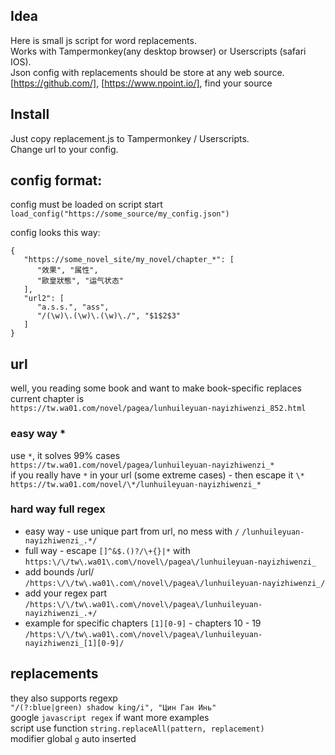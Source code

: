 ## Idea
Here is small js script for word replacements.<br />
Works with Tampermonkey(any desktop browser) or Userscripts (safari IOS).<br />
Json config with replacements should be store at any web source.<br />
[https://github.com/], [https://www.npoint.io/], find your source<br />

## Install
Just copy replacement.js to Tampermonkey / Userscripts.<br />
Change url to your config.<br />

## config format:
config must be loaded on script start<br />
`load_config("https://some_source/my_config.json")`

config looks this way:<br />
```
{
   "https://some_novel_site/my_novel/chapter_*": [
      "效果", "属性",
      "歐皇狀態", "运气状态"
   ],
   "url2": [
      "a.s.s.", "ass",
      "/(\w)\.(\w)\.(\w)\./", "$1$2$3"
   ]
}
```

## url
well, you reading some book and want to make book-specific replaces<br />
current chapter is <br />
`https://tw.wa01.com/novel/pagea/lunhuileyuan-nayizhiwenzi_852.html`

### easy way *
use `*`, it solves 99% cases<br />
`https://tw.wa01.com/novel/pagea/lunhuileyuan-nayizhiwenzi_*`<br />
if you really have `*` in your url (some extreme cases) - then escape it `\*`<br />
`https://tw.wa01.com/novel/\*/lunhuileyuan-nayizhiwenzi_*`
### hard way full regex
- easy way - use unique part from url, no mess with `/`
`/lunhuileyuan-nayizhiwenzi_.*/`
- full way - escape `[]^&$.()?/\+{}|*` with<br />
`https:\/\/tw\.wa01\.com\/novel\/pagea\/lunhuileyuan-nayizhiwenzi_`
- add bounds /url/<br />
`/https:\/\/tw\.wa01\.com\/novel\/pagea\/lunhuileyuan-nayizhiwenzi_/`
- add your regex part
`/https:\/\/tw\.wa01\.com\/novel\/pagea\/lunhuileyuan-nayizhiwenzi_.+/`
- example for specific chapters
`[1][0-9]` - chapters 10 - 19<br />
`/https:\/\/tw\.wa01\.com\/novel\/pagea\/lunhuileyuan-nayizhiwenzi_[1][0-9]/`

## replacements
they also supports regexp<br />
`"/(?:blue|green) shadow king/i", "Цин Ган Инь"`<br />
google `javascript regex` if want more examples<br />
script use function `string.replaceAll(pattern, replacement)`<br />
modifier global `g` auto inserted<br />
